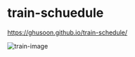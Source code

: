 # train-schuedule
https://ghusoon.github.io/train-schedule/

![train-image](https://user-images.githubusercontent.com/34943428/37727009-24301d38-2d0d-11e8-85e3-efcbfd4a4055.PNG)
